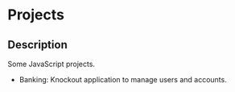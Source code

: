# Projects

## Description

Some JavaScript projects.
- Banking: Knockout application to manage users and accounts.
